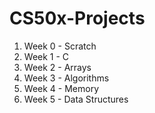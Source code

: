 # CS50x-Projects
1) Week 0 - Scratch
2) Week 1 - C
3) Week 2 - Arrays
4) Week 3 - Algorithms
5) Week 4 - Memory
6) Week 5 - Data Structures

